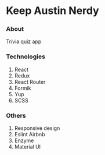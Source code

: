 # Keep Austin Nerdy

### About

Trivia quiz app

### Technologies

1. React
2. Redux
3. React Router
4. Formik
5. Yup
6. SCSS

### Others

1. Responsive design
2. Eslint Airbnb
3. Enzyme
4. Material UI
